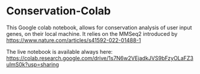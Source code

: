 # Conservation-Colab
This Google colab notebook, allows for conservation analysis of user input genes, on their local machine. It relies on the MMSeq2 introduced by https://www.nature.com/articles/s41592-022-01488-1 

The live notebook is available always here: https://colab.research.google.com/drive/1s7N6w2VEjadkJVS9bFzyOLaFZ3uImS0k?usp=sharing 
